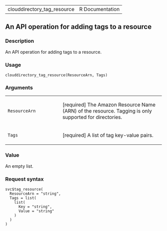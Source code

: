 <table style="width: 100%;">
<tbody>
<tr class="odd">
<td>clouddirectory_tag_resource</td>
<td style="text-align: right;">R Documentation</td>
</tr>
</tbody>
</table>

## An API operation for adding tags to a resource

### Description

An API operation for adding tags to a resource.

### Usage

    clouddirectory_tag_resource(ResourceArn, Tags)

### Arguments

<table>
<colgroup>
<col style="width: 35%" />
<col style="width: 65%" />
</colgroup>
<tbody>
<tr class="odd">
<td><code
id="clouddirectory_tag_resource_:_ResourceArn">ResourceArn</code></td>
<td><p>[required] The Amazon Resource Name (ARN) of the resource.
Tagging is only supported for directories.</p></td>
</tr>
<tr class="even">
<td><code id="clouddirectory_tag_resource_:_Tags">Tags</code></td>
<td><p>[required] A list of tag key-value pairs.</p></td>
</tr>
</tbody>
</table>

### Value

An empty list.

### Request syntax

    svc$tag_resource(
      ResourceArn = "string",
      Tags = list(
        list(
          Key = "string",
          Value = "string"
        )
      )
    )
